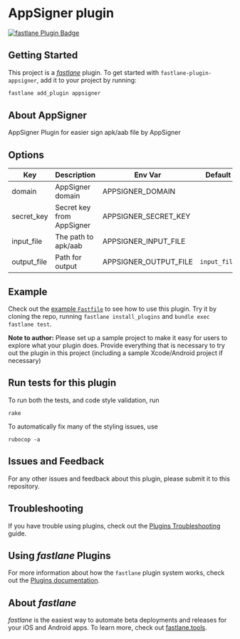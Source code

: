 # AppSigner plugin

[![fastlane Plugin Badge](https://rawcdn.githack.com/fastlane/fastlane/master/fastlane/assets/plugin-badge.svg)](https://rubygems.org/gems/fastlane-plugin-appsigner)

## Getting Started

This project is a [_fastlane_](https://github.com/fastlane/fastlane) plugin. To get started with `fastlane-plugin-appsigner`, add it to your project by running:

```bash
fastlane add_plugin appsigner
```

## About AppSigner

AppSigner
Plugin for easier sign apk/aab file by AppSigner 

## Options

| Key         | Description               | Env Var               | Default      |
|-------------|---------------------------|-----------------------|--------------|
| domain      | AppSigner domain          | APPSIGNER_DOMAIN      |              |
| secret_key  | Secret key from AppSigner | APPSIGNER_SECRET_KEY  |              |
| input_file  | The path to apk/aab       | APPSIGNER_INPUT_FILE  |              |
| output_file | Path for output           | APPSIGNER_OUTPUT_FILE | `input_file` |


## Example

Check out the [example `Fastfile`](fastlane/Fastfile) to see how to use this plugin. Try it by cloning the repo, running `fastlane install_plugins` and `bundle exec fastlane test`.

**Note to author:** Please set up a sample project to make it easy for users to explore what your plugin does. Provide everything that is necessary to try out the plugin in this project (including a sample Xcode/Android project if necessary)

## Run tests for this plugin

To run both the tests, and code style validation, run

```
rake
```

To automatically fix many of the styling issues, use
```
rubocop -a
```

## Issues and Feedback

For any other issues and feedback about this plugin, please submit it to this repository.

## Troubleshooting

If you have trouble using plugins, check out the [Plugins Troubleshooting](https://docs.fastlane.tools/plugins/plugins-troubleshooting/) guide.

## Using _fastlane_ Plugins

For more information about how the `fastlane` plugin system works, check out the [Plugins documentation](https://docs.fastlane.tools/plugins/create-plugin/).

## About _fastlane_

_fastlane_ is the easiest way to automate beta deployments and releases for your iOS and Android apps. To learn more, check out [fastlane.tools](https://fastlane.tools).
